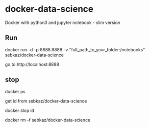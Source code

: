 # docker-data-science
Docker with python3 and jupyter notebook - slim version

## Run 

docker run -d -p 8888:8888 -v "full_path_to_your_folder:/notebooks" sebkaz/docker-data-science

go to http://localhost:8888

## stop

docker ps 

get id from sebkaz/docker-data-science

docker stop id

docker rm -f sebkaz/docker-data-science
